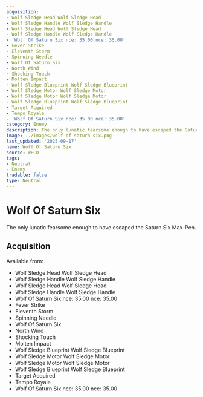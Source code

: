 ```yaml
---
acquisition:
- Wolf Sledge Head Wolf Sledge Head
- Wolf Sledge Handle Wolf Sledge Handle
- Wolf Sledge Head Wolf Sledge Head
- Wolf Sledge Handle Wolf Sledge Handle
- 'Wolf Of Saturn Six nce: 35.00 nce: 35.00'
- Fever Strike
- Eleventh Storm
- Spinning Needle
- Wolf Of Saturn Six
- North Wind
- Shocking Touch
- Molten Impact
- Wolf Sledge Blueprint Wolf Sledge Blueprint
- Wolf Sledge Motor Wolf Sledge Motor
- Wolf Sledge Motor Wolf Sledge Motor
- Wolf Sledge Blueprint Wolf Sledge Blueprint
- Target Acquired
- Tempo Royale
- 'Wolf Of Saturn Six nce: 35.00 nce: 35.00'
category: Enemy
description: The only lunatic fearsome enough to have escaped the Saturn Six Max-Pen.
image: ../images/wolf-of-saturn-six.png
last_updated: '2025-09-17'
name: Wolf Of Saturn Six
source: WFCD
tags:
- Neutral
- Enemy
tradable: false
type: Neutral
---
```


# Wolf Of Saturn Six

The only lunatic fearsome enough to have escaped the Saturn Six Max-Pen.

## Acquisition

Available from:
- Wolf Sledge Head Wolf Sledge Head
- Wolf Sledge Handle Wolf Sledge Handle
- Wolf Sledge Head Wolf Sledge Head
- Wolf Sledge Handle Wolf Sledge Handle
- Wolf Of Saturn Six nce: 35.00 nce: 35.00
- Fever Strike
- Eleventh Storm
- Spinning Needle
- Wolf Of Saturn Six
- North Wind
- Shocking Touch
- Molten Impact
- Wolf Sledge Blueprint Wolf Sledge Blueprint
- Wolf Sledge Motor Wolf Sledge Motor
- Wolf Sledge Motor Wolf Sledge Motor
- Wolf Sledge Blueprint Wolf Sledge Blueprint
- Target Acquired
- Tempo Royale
- Wolf Of Saturn Six nce: 35.00 nce: 35.00

